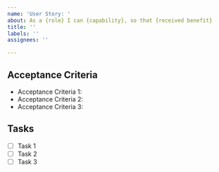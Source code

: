 ```yaml
---
name: 'User Story: '
about: As a {role} I can {capability}, so that {received benefit}
title: ''
labels: ''
assignees: ''

---
```


## Acceptance Criteria
* Acceptance Criteria 1:
* Acceptance Criteria 2:
* Acceptance Criteria 3:

## Tasks
- [ ] Task 1
- [ ] Task 2
- [ ] Task 3
